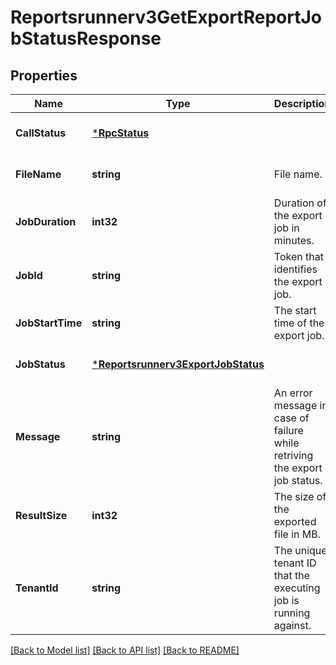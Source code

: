 # Reportsrunnerv3GetExportReportJobStatusResponse

## Properties
Name | Type | Description | Notes
------------ | ------------- | ------------- | -------------
**CallStatus** | [***RpcStatus**](rpcStatus.md) |  | [optional] [default to null]
**FileName** | **string** | File name. | [optional] [default to null]
**JobDuration** | **int32** | Duration of the export job in minutes. | [optional] [default to null]
**JobId** | **string** | Token that identifies the export job. | [optional] [default to null]
**JobStartTime** | **string** | The start time of the export job. | [optional] [default to null]
**JobStatus** | [***Reportsrunnerv3ExportJobStatus**](reportsrunnerv3ExportJobStatus.md) |  | [optional] [default to null]
**Message** | **string** | An error message in case of failure while retriving the export job status. | [optional] [default to null]
**ResultSize** | **int32** | The size of the exported file in MB. | [optional] [default to null]
**TenantId** | **string** | The unique tenant ID that the executing job is running against. | [optional] [default to null]

[[Back to Model list]](../README.md#documentation-for-models) [[Back to API list]](../README.md#documentation-for-api-endpoints) [[Back to README]](../README.md)

